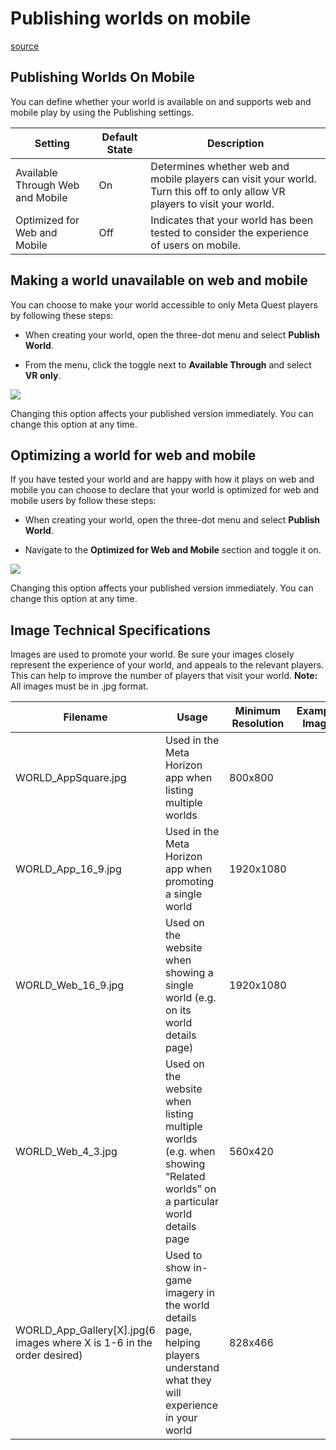 # Publishing worlds on mobile

[source](https://developers.meta.com/horizon-worlds/learn/documentation/create-for-web-and-mobile/publishing-worlds-on-mobile)

## Publishing Worlds On Mobile

You can define whether your world is available on and supports web and mobile play by using the Publishing settings.

| Setting | Default State | Description |
| --- | --- | --- |
| Available Through Web and Mobile | On | Determines whether web and mobile players can visit your world. Turn this off to only allow VR players to visit your world. |
| Optimized for Web and Mobile | Off | Indicates that your world has been tested to consider the experience of users on mobile. |

## Making a world unavailable on web and mobile

You can choose to make your world accessible to only Meta Quest players by following these steps:

*   When creating your world, open the three-dot menu and select **Publish World**.

*   From the menu, click the toggle next to **Available Through** and select **VR only**.

![](https://scontent.flba1-1.fna.fbcdn.net/v/t39.2365-6/496297289_715823317622289_2031894491323375951_n.png?_nc_cat=108&ccb=1-7&_nc_sid=e280be&_nc_ohc=B5lVWIY1ZzEQ7kNvwEZhf2M&_nc_oc=AdnxlqpB5V6BOFUWJjYRhyZPpjupkNqidbrLa90EIYDZTcHNynMMI5g6Nd6lWcAaAVw&_nc_zt=14&_nc_ht=scontent.flba1-1.fna&_nc_gid=urlIJ4iKiLwZhLNtTBIQ9A&oh=00_AfROW3ikwRjml1sZ_o21UREV9CKTISp39cl4T66NVnz94w&oe=689BBD28)

Changing this option affects your published version immediately. You can change this option at any time.

## Optimizing a world for web and mobile

If you have tested your world and are happy with how it plays on web and mobile you can choose to declare that your world is optimized for web and mobile users by follow these steps:

*   When creating your world, open the three-dot menu and select **Publish World**.

*   Navigate to the **Optimized for Web and Mobile** section and toggle it on.

![](https://scontent.flba1-1.fna.fbcdn.net/v/t39.2365-6/495722110_715823370955617_7050137306372778481_n.png?_nc_cat=101&ccb=1-7&_nc_sid=e280be&_nc_ohc=hGPZj1y6Qf8Q7kNvwFo-dZL&_nc_oc=AdlazfIyhBrlIipWG6v7HkDF3fAMJXMeA63ljaiF2pbuB-bVMHMiQRd3tpjfzynim0U&_nc_zt=14&_nc_ht=scontent.flba1-1.fna&_nc_gid=urlIJ4iKiLwZhLNtTBIQ9A&oh=00_AfT3A-i_LbhZnb5rpxbai8n7_Eh3eCpI5X55TM1vQB_jTw&oe=689B99F6)

Changing this option affects your published version immediately. You can change this option at any time.

## Image Technical Specifications

Images are used to promote your world. Be sure your images closely represent the experience of your world, and appeals to the relevant players. This can help to improve the number of players that visit your world. **Note:** All images must be in .jpg format.

| Filename | Usage | Minimum Resolution | Example Image |
| --- | --- | --- | --- |
| WORLD_AppSquare.jpg | Used in the Meta Horizon app when listing multiple worlds | 800x800 |  |
| WORLD_App_16_9.jpg | Used in the Meta Horizon app when promoting a single world | 1920x1080 |  |
| WORLD_Web_16_9.jpg | Used on the website when showing a single world (e.g. on its world details page) | 1920x1080 |  |
| WORLD_Web_4_3.jpg | Used on the website when listing multiple worlds (e.g. when showing “Related worlds” on a particular world details page | 560x420 |  |
| WORLD_App_Gallery[X].jpg(6 images where X is 1-6 in the order desired) | Used to show in-game imagery in the world details page, helping players understand what they will experience in your world | 828x466 |  |

 

 

 

 

 

 

 

 

 

 

 

 

 

 

 

 

 

 

 

 

 

 

 

 

 

 

 

 

 

 

 

 

 

 

 

 

 

 

 

 

 

 

 

 